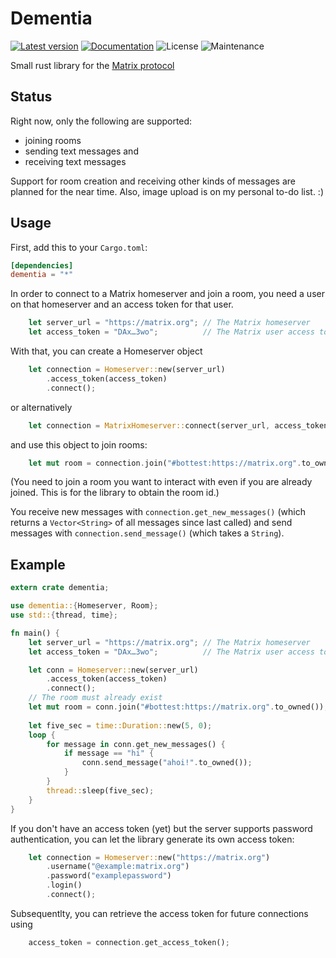 # Dementia

[![Latest version](https://img.shields.io/crates/v/dementia.svg)](https://crates.io/crates/dementia)
[![Documentation](https://docs.rs/dementia/badge.svg)](https://docs.rs/dementia)
![License](https://img.shields.io/crates/l/dementia.svg)
![Maintenance](https://img.shields.io/badge/maintenance-experimental-blue.svg)

Small rust library for the [Matrix protocol](https://matrix.org/)

## Status

Right now, only the following are supported:

  * joining rooms
  * sending text messages and
  * receiving text messages

Support for room creation and receiving other kinds of messages are planned for the near time. Also, image upload is on my personal to-do list. :)

## Usage

First, add this to your `Cargo.toml`:

```toml
[dependencies]
dementia = "*"
```

In order to connect to a Matrix homeserver and join a room, you need a user on that homeserver and an access token for that user.

```rust
    let server_url = "https://matrix.org"; // The Matrix homeserver
    let access_token = "DAx…3wo";          // The Matrix user access token
```

With that, you can create a Homeserver object

```rust
    let connection = Homeserver::new(server_url)
        .access_token(access_token)
        .connect();
```

or alternatively

```rust
    let connection = MatrixHomeserver::connect(server_url, access_token);
```

and use this object to join rooms: 

```rust
    let mut room = connection.join("#bottest:https://matrix.org".to_owned());
```
(You need to join a room you want to interact with even if you are already joined. This is for the library to obtain the room id.)

You receive new messages with `connection.get_new_messages()` (which returns a `Vector<String>` of all messages since last called) and send messages with `connection.send_message()` (which takes a `String`).


## Example

```rust
extern crate dementia;

use dementia::{Homeserver, Room};
use std::{thread, time};

fn main() {
    let server_url = "https://matrix.org"; // The Matrix homeserver
    let access_token = "DAx…3wo";          // The Matrix user access token

    let conn = Homeserver::new(server_url)
        .access_token(access_token)
        .connect();
    // The room must already exist
    let mut room = conn.join("#bottest:https://matrix.org".to_owned()); 
        
    let five_sec = time::Duration::new(5, 0);
    loop {
        for message in conn.get_new_messages() {
            if message == "hi" {
                conn.send_message("ahoi!".to_owned());
            }
        }
        thread::sleep(five_sec);
    }
}
```

If you don't have an access token (yet) but the server supports password authentication, you can let the library generate its own access token:

```rust   
    let connection = Homeserver::new("https://matrix.org")
        .username("@example:matrix.org")
        .password("examplepassword")
        .login()
        .connect();
```

Subsequentlty, you can retrieve the access token for future connections using

```rust
    access_token = connection.get_access_token();
```
